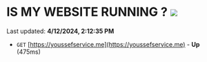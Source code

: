 # IS MY WEBSITE RUNNING ? [![](https://img.shields.io/static/v1?label=Sponsor&message=%E2%9D%A4&logo=GitHub&color=%23fe8e86)](https://github.com/sponsors/<username>)

Last updated: **4/12/2024, 2:12:35 PM**

- `GET` [https://youssefservice.me](https://youssefservice.me) - **Up** (475ms)
